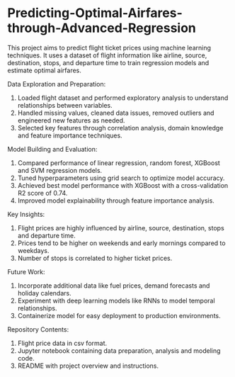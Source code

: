 # Predicting-Optimal-Airfares-through-Advanced-Regression
This project aims to predict flight ticket prices using machine learning techniques. It uses a dataset of flight information like airline, source, destination, stops, and departure time to train regression models and estimate optimal airfares.

Data Exploration and Preparation:
1. Loaded flight dataset and performed exploratory analysis to understand relationships between variables.
2. Handled missing values, cleaned data issues, removed outliers and engineered new features as needed.
3. Selected key features through correlation analysis, domain knowledge and feature importance techniques.

Model Building and Evaluation:
1. Compared performance of linear regression, random forest, XGBoost and SVM regression models.
2. Tuned hyperparameters using grid search to optimize model accuracy.
3. Achieved best model performance with XGBoost with a cross-validation R2 score of 0.74.
4. Improved model explainability through feature importance analysis.

Key Insights:
1. Flight prices are highly influenced by airline, source, destination, stops and departure time.
2. Prices tend to be higher on weekends and early mornings compared to weekdays.
3. Number of stops is correlated to higher ticket prices.

Future Work:
1. Incorporate additional data like fuel prices, demand forecasts and holiday calendars.
2. Experiment with deep learning models like RNNs to model temporal relationships.
3. Containerize model for easy deployment to production environments.

Repository Contents:
1. Flight price data in csv format.
2. Jupyter notebook containing data preparation, analysis and modeling code.
3. README with project overview and instructions.
